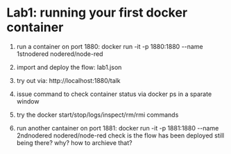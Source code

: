 # Lab1: running your first docker container
1. run a container on port 1880:
docker run -it -p 1880:1880 --name 1stnodered nodered/node-red

2. import and deploy the flow: lab1.json

3. try out via: http://localhost:1880/talk

4. issue command to check container status via docker ps in a sparate window

5. try the docker start/stop/logs/inspect/rm/rmi commands

6. run another cantainer on port 1881:
docker run -it -p 1881:1880 --name 2ndnodered nodered/node-red
check is the flow has been deployed still being there? why? how to archieve that? 